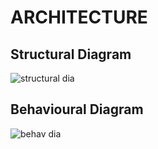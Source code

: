 # ARCHITECTURE
## Structural Diagram

![structural dia](https://user-images.githubusercontent.com/101051555/168416280-9b79da43-0bb0-4c5d-9c3b-c9b5a468240d.PNG)


## Behavioural Diagram


![behav dia](https://user-images.githubusercontent.com/101051555/168416643-d0f60cf2-f9f4-4634-8f83-f06e28444cf0.PNG)

